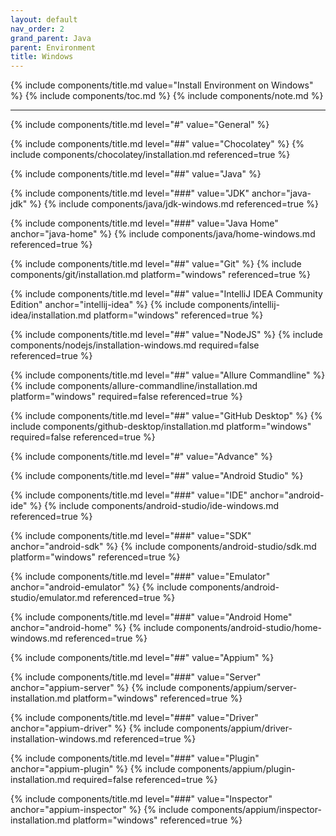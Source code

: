 ```yaml
---
layout: default
nav_order: 2
grand_parent: Java
parent: Environment
title: Windows
---
```


{% include components/title.md value="Install Environment on Windows" %}
{% include components/toc.md %}
{% include components/note.md %}

---

<!-- General -->
{% include components/title.md level="#" value="General" %}

<!-- Chocolatey -->
{% include components/title.md level="##" value="Chocolatey" %}
{% include components/chocolatey/installation.md referenced=true %}

<!-- Java -->
{% include components/title.md level="##" value="Java" %}

{% include components/title.md level="###" value="JDK" anchor="java-jdk" %}
{% include components/java/jdk-windows.md referenced=true %}

{% include components/title.md level="###" value="Java Home" anchor="java-home" %}
{% include components/java/home-windows.md  referenced=true %}

<!-- Git -->
{% include components/title.md level="##" value="Git" %}
{% include components/git/installation.md platform="windows" referenced=true %}

<!-- IntelliJ IDEA Community Edition -->
{% include components/title.md level="##" value="IntelliJ IDEA Community Edition" anchor="intellij-idea" %}
{% include components/intellij-idea/installation.md platform="windows" referenced=true %}

<!-- NodeJS -->
{% include components/title.md level="##" value="NodeJS" %}
{% include components/nodejs/installation-windows.md required=false referenced=true %}

<!-- Allure Commandline -->
{% include components/title.md level="##" value="Allure Commandline" %}
{% include components/allure-commandline/installation.md platform="windows" required=false referenced=true %}

<!-- GitHub Desktop -->
{% include components/title.md level="##" value="GitHub Desktop" %}
{% include components/github-desktop/installation.md platform="windows" required=false referenced=true %}


<!-- Advance -->
{% include components/title.md level="#" value="Advance" %}

<!-- Android Studio -->
{% include components/title.md level="##" value="Android Studio" %}

{% include components/title.md level="###" value="IDE" anchor="android-ide" %}
{% include components/android-studio/ide-windows.md referenced=true %}

{% include components/title.md level="###" value="SDK" anchor="android-sdk" %}
{% include components/android-studio/sdk.md platform="windows" referenced=true %}

{% include components/title.md level="###" value="Emulator" anchor="android-emulator" %}
{% include components/android-studio/emulator.md referenced=true %}

{% include components/title.md level="###" value="Android Home" anchor="android-home" %}
{% include components/android-studio/home-windows.md  referenced=true %}

<!-- Appium -->
{% include components/title.md level="##" value="Appium" %}

{% include components/title.md level="###" value="Server" anchor="appium-server" %}
{% include components/appium/server-installation.md platform="windows" referenced=true %}

{% include components/title.md level="###" value="Driver" anchor="appium-driver" %}
{% include components/appium/driver-installation-windows.md referenced=true %}

{% include components/title.md level="###" value="Plugin" anchor="appium-plugin" %}
{% include components/appium/plugin-installation.md required=false referenced=true %}

{% include components/title.md level="###" value="Inspector" anchor="appium-inspector" %}
{% include components/appium/inspector-installation.md platform="windows" referenced=true %}
